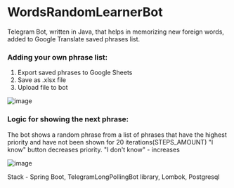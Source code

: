 # WordsRandomLearnerBot
Telegram Bot, written in Java, that helps in memorizing new foreign words, added to Google Translate saved phrases list.

### Adding your own phrase list:
1. Export saved phrases to Google Sheets
2. Save as .xlsx file
3. Upload file to bot

![image](https://github.com/user-attachments/assets/e6eb7c16-551c-40d5-abea-83eeea65690b)

### Logic for showing the next phrase:
The bot shows a random phrase from a list of phrases that have the highest priority and have not been shown for 20 iterations(STEPS_AMOUNT)
"I know" button decreases priority. "I don't know" - increases

![image](https://github.com/user-attachments/assets/babd550a-a623-4f21-90aa-64e81571a86f)

Stack - Spring Boot, TelegramLongPollingBot library, Lombok, Postgresql
